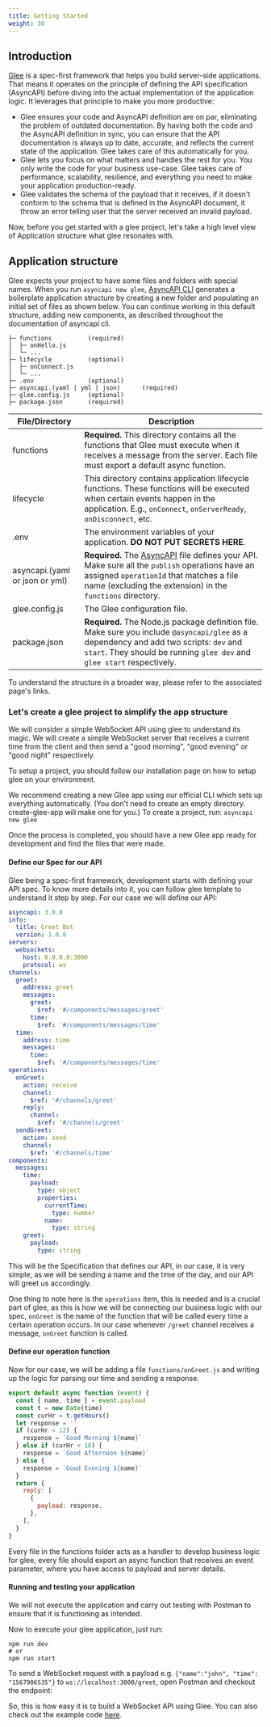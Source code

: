 ```yaml
---
title: Getting Started
weight: 30
---
```


## Introduction

[Glee](https://github.com/asyncapi/glee) is a spec-first framework that helps you build server-side applications. That means it operates on the principle of defining the API specification (AsyncAPI) before diving into the actual implementation of the application logic. It leverages that principle to make you more productive:

- Glee ensures your code and AsyncAPI definition are on par, eliminating the problem of outdated documentation. By having both the code and the AsyncAPI definition in sync, you can ensure that the API documentation is always up to date, accurate, and reflects the current state of the application. Glee takes care of this automatically for you.
- Glee lets you focus on what matters and handles the rest for you. You only write the code for your business use-case. Glee takes care of performance, scalability, resilience, and everything you need to make your application production-ready.
- Glee validates the schema of the payload that it receives, if it doesn't conform to the schema that is defined in the AsyncAPI document, it throw an error telling user that the server received an invalid payload.

Now, before you get started with a glee project, let's take a high level view of Application structure what glee resonates with.

## Application structure

Glee expects your project to have some files and folders with special names. When you run `asyncapi new glee`, [AsyncAPI CLI](https://github.com/asyncapi/cli) generates a boilerplate application structure by creating a new folder and populating an initial set of files as shown below. You can continue working in this default structure, adding new components, as described throughout the documentation of asyncapi cli.

```
├─ functions          (required)
│  ├─ onHello.js
│  └─ ...
├─ lifecycle          (optional)
│  ├─ onConnect.js
│  └─ ...
├─ .env               (optional)
├─ asyncapi.(yaml | yml | json)      (required)
├─ glee.config.js     (optional)
├─ package.json       (required)
```

|File/Directory|Description|
|---|---|
|functions|**Required.** This directory contains all the functions that Glee must execute when it receives a message from the server. Each file must export a default async function.
|lifecycle|This directory contains application lifecycle functions. These functions will be executed when certain events happen in the application. E.g., `onConnect`, `onServerReady`, `onDisconnect`, etc.
|.env|The environment variables of your application. **DO NOT PUT SECRETS HERE**.
|asyncapi.(yaml or json or yml)|**Required.** The [AsyncAPI](https://www.asyncapi.com/docs/specifications/latest) file defines your API. Make sure all the `publish` operations have an assigned `operationId` that matches a file name (excluding the extension) in the `functions` directory.
|glee.config.js| The Glee configuration file.
|package.json|**Required.** The Node.js package definition file. Make sure you include `@asyncapi/glee` as a dependency and add two scripts: `dev` and `start`. They should be running `glee dev` and `glee start` respectively.

To understand the structure in a broader way, please refer to the associated page's links. 

### Let's create a glee project to simplify the app structure

We will consider a simple WebSocket API using glee to understand its magic. We will create a simple WebSocket server that receives a current time from the client and then send a "good morning", "good evening" or "good night" respectively.

To setup a project, you should follow our installation page on how to setup glee on your environment.

We recommend creating a new Glee app using our official CLI which sets up everything automatically. (You don't need to create an empty directory. create-glee-app will make one for you.) To create a project, run: `asyncapi new glee`

Once the process is completed, you should have a new Glee app ready for development and find the files that were made.

#### Define our Spec for our API

Glee being a spec-first framework, development starts with defining your API spec. To know more details into it, you can follow glee template to understand it step by step. For our case we will define our API:

```yaml
asyncapi: 3.0.0
info:
  title: Greet Bot
  version: 1.0.0
servers:
  websockets:
    host: 0.0.0.0:3000
    protocol: ws
channels:
  greet:
    address: greet
    messages:
      greet:
        $ref: '#/components/messages/greet'
      time:
        $ref: '#/components/messages/time'
  time:
    address: time
    messages:
      time:
        $ref: '#/components/messages/time'
operations:
  onGreet:
    action: receive
    channel:
      $ref: '#/channels/greet'
    reply:
      channel:
        $ref: '#/channels/greet'
  sendGreet:
    action: send
    channel:
      $ref: '#/channels/time'
components:
  messages:
    time:
      payload:
        type: object
        properties:
          currentTime:
            type: number
          name:
            type: string
    greet:
      payload:
        type: string

```

This will be the Specification that defines our API, in our case, it is very simple, as we will be sending a name and the time of the day, and our API will greet us accordingly.

One thing to note here is the `operations` item, this is needed and is a crucial part of glee, as this is how we will be connecting our business logic with our spec, `onGreet` is the name of the function that will be called every time a certain operation occurs. In our case whenever `/greet` channel receives a message, `onGreet` function is called.

#### Define our operation function

Now for our case, we will be adding a file `functions/onGreet.js` and writing up the logic for parsing our time and sending a response.

```javascript
export default async function (event) {
  const { name, time } = event.payload
  const t = new Date(time)
  const curHr = t.getHours()
  let response = ''
  if (curHr < 12) {
    response = `Good Morning ${name}`
  } else if (curHr < 18) {
    response = `Good Afternoon ${name}`
  } else {
    response = `Good Evening ${name}`
  }
  return {
    reply: [
      {
        payload: response,
      },
    ],
  }
}

```

Every file in the functions folder acts as a handler to develop business logic for glee, every file should export an async function that receives an event parameter, where you have access to payload and server details.

#### Running and testing your application

We will not execute the application and carry out testing with Postman to ensure that it is functioning as intended.

Now to execute your glee application, just run:

```
npm run dev
# or 
npm run start
```
To send a WebSocket request with a payload e.g. `{"name":"john", "time": "1567906535"}` to `ws://localhost:3000/greet`, open Postman and checkout the endpoint:

So, this is how easy it is to build a WebSocket API using Glee. You can also check out the example code [here](https://github.com/Souvikns/greet-bot).
